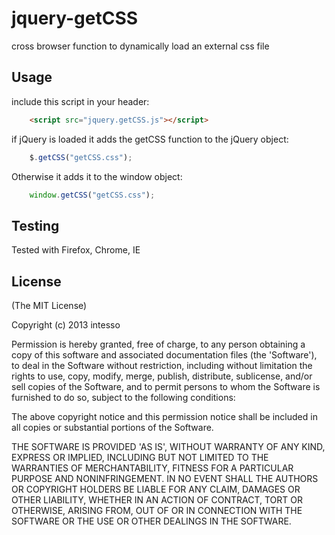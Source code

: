 jquery-getCSS
=============

cross browser function to dynamically load an external css file

## Usage
include this script in your header:

```html
	<script src="jquery.getCSS.js"></script>
```

if jQuery is loaded it adds the getCSS function to the jQuery object:
```js
	$.getCSS("getCSS.css");
```

Otherwise it adds it to the window object:
```js
	window.getCSS("getCSS.css");
```

## Testing

Tested with Firefox, Chrome, IE

## License 

(The MIT License)

Copyright (c) 2013 intesso

Permission is hereby granted, free of charge, to any person obtaining
a copy of this software and associated documentation files (the
'Software'), to deal in the Software without restriction, including
without limitation the rights to use, copy, modify, merge, publish,
distribute, sublicense, and/or sell copies of the Software, and to
permit persons to whom the Software is furnished to do so, subject to
the following conditions:

The above copyright notice and this permission notice shall be
included in all copies or substantial portions of the Software.

THE SOFTWARE IS PROVIDED 'AS IS', WITHOUT WARRANTY OF ANY KIND,
EXPRESS OR IMPLIED, INCLUDING BUT NOT LIMITED TO THE WARRANTIES OF
MERCHANTABILITY, FITNESS FOR A PARTICULAR PURPOSE AND NONINFRINGEMENT.
IN NO EVENT SHALL THE AUTHORS OR COPYRIGHT HOLDERS BE LIABLE FOR ANY
CLAIM, DAMAGES OR OTHER LIABILITY, WHETHER IN AN ACTION OF CONTRACT,
TORT OR OTHERWISE, ARISING FROM, OUT OF OR IN CONNECTION WITH THE
SOFTWARE OR THE USE OR OTHER DEALINGS IN THE SOFTWARE.
